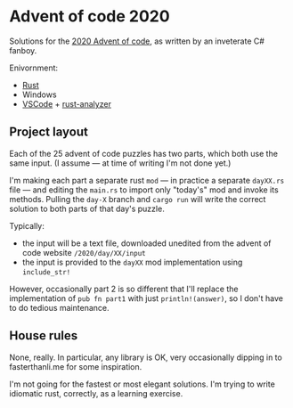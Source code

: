 # Advent of code 2020

Solutions for the [2020 Advent of code](https://adventofcode.com/2020), as written by an inveterate C# fanboy.

Enivornment:

- [Rust](https://www.rust-lang.org/)
- Windows
- [VSCode](https://code.visualstudio.com/) + [rust-analyzer](https://github.com/rust-analyzer/rust-analyzer)

## Project layout

Each of the 25 advent of code puzzles has two parts, which both use the same input. (I assume — at time of writing I'm not done yet.)

I'm making each part a separate rust `mod` — in practice a separate `dayXX.rs` file — and editing the `main.rs` to import only "today's" mod and invoke its methods. Pulling the `day-X` branch and `cargo run` will write the correct solution to both parts of that day's puzzle.

Typically:

- the input will be a text file, downloaded unedited from the advent of code website `/2020/day/XX/input`
- the input is provided to the `dayXX` mod implementation using `include_str!`

However, occasionally part 2 is so different that I'll replace the implementation of `pub fn part1` with just `println!(answer)`, so I don't have to do tedious maintenance.

## House rules

None, really. In particular, any library is OK, very occasionally dipping in to fasterthanli.me for some inspiration.

I'm not going for the fastest or most elegant solutions. I'm trying to write idiomatic rust, correctly, as a learning exercise.
